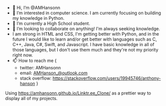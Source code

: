 - 👋 Hi, I’m @AMHansonn
- 👀 I’m interested in computer science. I am currently focusing on building my knowledge in Python.
- 🌱 I’m currently a High School student. 
- 💞️ I’m looking to collaborate on anything! I'm always seeking knowledge.
- I am strong in HTML and CSS, I'm getting better with Python, and in the future I would like to learn and/or get better with languages such as C, C++, Java, C#, Swift, and Javascript. I have basic knowledge in all of those languages, but I don't use them much and they're not my priority right now.
- 📫 How to reach me {
  * twitter: AMHansonn
  * email: AMHanson_@outlook.com 
  * stack overflow: https://stackoverflow.com/users/19945746/anthony-hanson
}

Using https://amhansonn.github.io/Linktr.ee_Clone/ as a prettier way to display all of my projects. 

<!---
AMHansonn/AMHansonn is a ✨ special ✨ repository because its `README.md` (this file) appears on your GitHub profile.
You can click the Preview link to take a look at your changes.
--->

